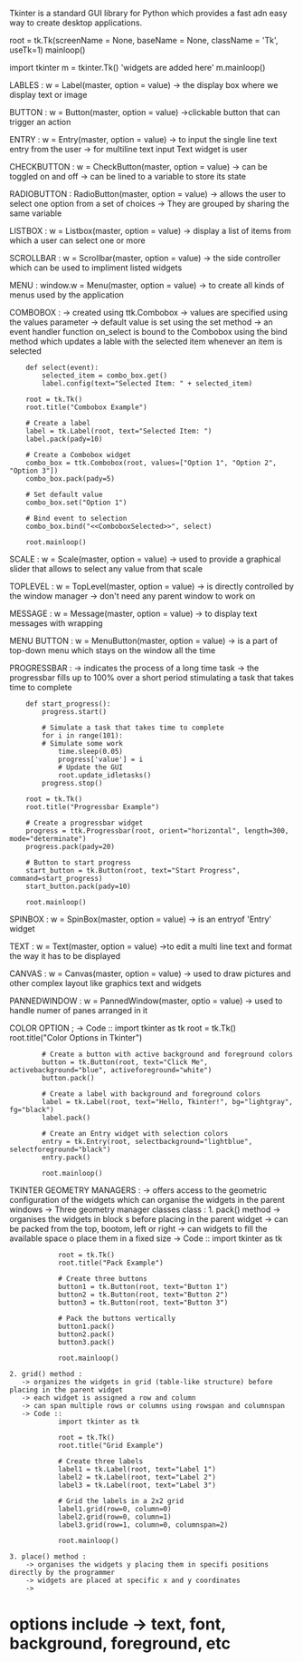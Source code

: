 Tkinter is a standard GUI library for Python which provides a fast adn easy way to create desktop applications.

root = tk.Tk(screenName = None, baseName = None, className = 'Tk', useTk=1)
mainloop()

import tkinter
m = tkinter.Tk()
'widgets are added here'
m.mainloop()

LABLES : w = Label(master, option = value)
-> the display box where we display text or image

BUTTON : w = Button(master, option = value)
->clickable button that can trigger an action

ENTRY : w = Entry(master, option = value)
-> to input the single line text entry from the user
-> for multiline text input Text widget is user

CHECKBUTTON : w = CheckButton(master, option = value)
-> can be toggled on and off 
-> can be lined to a variable to store its state

RADIOBUTTON : RadioButton(master, option = value)
-> allows the user to select one option from a set of choices 
-> They are grouped by sharing the same variable

LISTBOX : w = Listbox(master, option = value)
-> display a list of items from which a user can select one or more

SCROLLBAR : w = Scrollbar(master, option = value)
-> the side controller which can be used to impliment listed widgets

MENU : window.w = Menu(master, option = value)
-> to create all kinds of menus used by the application

COMBOBOX : 
-> created using ttk.Combobox
-> values are specified using the values parameter
-> default value is set using the set method 
-> an event handler function on_select is bound to the Combobox using the bind method which updates a lable with the selected item whenever an item is selected

        def select(event):
            selected_item = combo_box.get()
            label.config(text="Selected Item: " + selected_item)

        root = tk.Tk()
        root.title("Combobox Example")

        # Create a label
        label = tk.Label(root, text="Selected Item: ")
        label.pack(pady=10)

        # Create a Combobox widget
        combo_box = ttk.Combobox(root, values=["Option 1", "Option 2", "Option 3"])
        combo_box.pack(pady=5)

        # Set default value
        combo_box.set("Option 1")

        # Bind event to selection
        combo_box.bind("<<ComboboxSelected>>", select)

        root.mainloop()

SCALE : w = Scale(master, option = value)
-> used to provide a graphical slider that allows to select any value from that scale

TOPLEVEL : w = TopLevel(master, option = value)
-> is directly controlled by the window manager
-> don't need any parent window to work on 

MESSAGE : w = Message(master, option = value)
-> to display text messages with wrapping

MENU BUTTON : w = MenuButton(master, option = value)
-> is a part of top-down menu which stays on the window all the time

PROGRESSBAR : 
-> indicates the process of a long time task
-> the progressbar fills up to 100% over a short period stimulating a task that takes time to complete

        def start_progress():
            progress.start()

            # Simulate a task that takes time to complete
            for i in range(101):
            # Simulate some work
                time.sleep(0.05)  
                progress['value'] = i
                # Update the GUI
                root.update_idletasks()  
            progress.stop()

        root = tk.Tk()
        root.title("Progressbar Example")

        # Create a progressbar widget
        progress = ttk.Progressbar(root, orient="horizontal", length=300, mode="determinate")
        progress.pack(pady=20)

        # Button to start progress
        start_button = tk.Button(root, text="Start Progress", command=start_progress)
        start_button.pack(pady=10)

        root.mainloop()


SPINBOX : w = SpinBox(master, option = value)
-> is an entryof 'Entry' widget

TEXT : w = Text(master, option = value)
->to edit a multi line text and format the way it has to be displayed

CANVAS : w = Canvas(master, option = value)
-> used to draw pictures and other complex layout like graphics text and widgets

PANNEDWINDOW : w = PannedWindow(master, optio = value)
-> used to handle numer of panes arranged in it

COLOR OPTION ;
-> Code ::
            import tkinter as tk
            root = tk.Tk()
            root.title("Color Options in Tkinter")

            # Create a button with active background and foreground colors
            button = tk.Button(root, text="Click Me", activebackground="blue", activeforeground="white")
            button.pack()

            # Create a label with background and foreground colors
            label = tk.Label(root, text="Hello, Tkinter!", bg="lightgray", fg="black")
            label.pack()

            # Create an Entry widget with selection colors
            entry = tk.Entry(root, selectbackground="lightblue", selectforeground="black")
            entry.pack()

            root.mainloop()


TKINTER GEOMETRY MANAGERS : 
-> offers access to the geometric configuration of the widgets which can organise the widgets in the parent windows
-> Three geometry manager classes class :
    1. pack() method 
       -> organises the widgets in block s before placing in the parent widget
       -> can be packed from the top, bootom, left or right
       -> can widgets to fill the available space o place them in a fixed size
       -> Code ::
                import tkinter as tk

                root = tk.Tk()
                root.title("Pack Example")

                # Create three buttons
                button1 = tk.Button(root, text="Button 1")
                button2 = tk.Button(root, text="Button 2")
                button3 = tk.Button(root, text="Button 3")

                # Pack the buttons vertically
                button1.pack()
                button2.pack()
                button3.pack()

                root.mainloop()

    2. grid() method :
       -> organizes the widgets in grid (table-like structure) before placing in the parent widget
       -> each widget is assigned a row and column
       -> can span multiple rows or columns using rowspan and columnspan
       -> Code ::
                import tkinter as tk

                root = tk.Tk()
                root.title("Grid Example")

                # Create three labels
                label1 = tk.Label(root, text="Label 1")
                label2 = tk.Label(root, text="Label 2")
                label3 = tk.Label(root, text="Label 3")

                # Grid the labels in a 2x2 grid
                label1.grid(row=0, column=0)
                label2.grid(row=0, column=1)
                label3.grid(row=1, column=0, columnspan=2)

                root.mainloop()

    3. place() method :
        -> organises the widgets y placing them in specifi positions directly by the programmer
        -> widgets are placed at specific x and y coordinates
        ->




# options include -> text, font, background, foreground, etc

